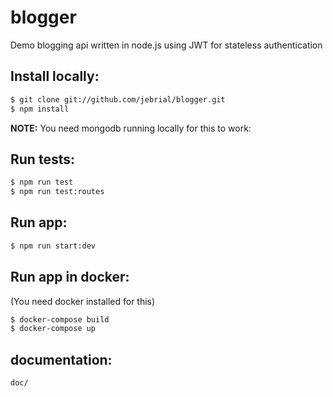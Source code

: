 # blogger

Demo blogging api written in node.js using JWT for stateless authentication

## Install locally:

```sh
$ git clone git://github.com/jebrial/blogger.git
$ npm install
```

**NOTE:** You need mongodb running locally for this to work:

## Run tests:

```sh
$ npm run test
$ npm run test:routes
```

## Run app:

```sh
$ npm run start:dev
```

## Run app in docker:
(You need docker installed for this)

```sh
$ docker-compose build
$ docker-compose up
```
## documentation:
```sh
doc/
```

